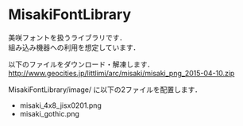 # MisakiFontLibrary

美咲フォントを扱うライブラリです．  
組み込み機器への利用を想定しています．  

以下のファイルをダウンロード・解凍します．  
http://www.geocities.jp/littlimi/arc/misaki/misaki_png_2015-04-10.zip

MisakiFontLibrary/image/ に以下の2ファイルを配置します．
* misaki_4x8_jisx0201.png
* misaki_gothic.png
